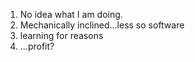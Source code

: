 1. No idea what I am doing.
2. Mechanically inclined...less so software
3. learning for reasons
4. ...profit?
